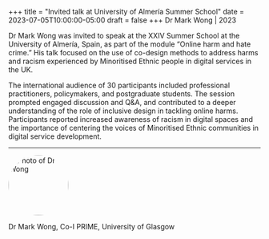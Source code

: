 +++
title = "Invited talk at University of Almería Summer School"
date = 2023-07-05T10:00:00-05:00
draft = false
+++
Dr Mark Wong | 2023

Dr Mark Wong was invited to speak at the XXIV Summer School at the University of Almería, Spain, as part of the module “Online harm and hate crime.” His talk focused on the use of co-design methods to address harms and racism experienced by Minoritised Ethnic people in digital services in the UK.

The international audience of 30 participants included professional practitioners, policymakers, and postgraduate students. The session prompted engaged discussion and Q&A, and contributed to a deeper understanding of the role of inclusive design in tackling online harms. Participants reported increased awareness of racism in digital spaces and the importance of centering the voices of Minoritised Ethnic communities in digital service development.


---

<div class="row" style="margin-bottom:0.5em;">
  <div class="team-image col-lg-2 d-flex align-items-center justify-content-start">
    <img alt="Photo of Dr Wong" src="/images/team/mark-wong.jpeg" style="width:120px;height:120px;object-fit:cover;border-radius:50%;">
  </div>
</div>
<div class="row">
  <div class="team-meta col-lg-2 d-flex align-items-center justify-content-start">
    <p class="team-name mb-0" style="text-align:left;width:100%;">Dr Mark Wong, Co-I PRIME, University of Glasgow</p>
  </div>
</div>